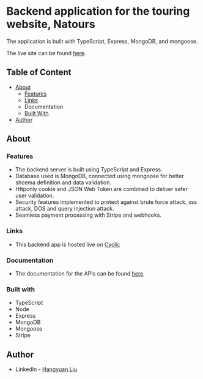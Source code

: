 # Backend application for the touring website, Natours

The application is built with TypeScript, Express, MongoDB, and mongoose.

The live site can be found [here](https://natours-llhyuan.vercel.app).

## Table of Content

- [About](#about)
  - [Features](#features)
  - [Links](#links)
  - Documentation
  - [Built With](#built-with)
- [Author](#author)

## About

### Features

- The backend server is built using TypeScript and Express.
- Database used is MongoDB, connected using mongoose for better shcema definition and data validation.
- Httponly cookie and JSON Web Token are combined to deliver safer user validation.
- Security features implemented to protect against brute force attack, xss attack, DOS and query injection attack.
- Seamless payment processing with Stripe and webhooks.

### Links

- This backend app is hosted live on [Cyclic](https://cyclic.sh)

### Documentation

- The documentation for the APIs can be found [here](https://documenter.getpostman.com/view/28305179/2s9YXfa2qj).

### Built with

- TypeScript
- Node
- Express
- MongoDB
- Mongoose
- Stripe

## Author

- LinkedIn - [Hangyuan Liu](www.linkedin.com/in/hangyuan-liu-a9282718b)
